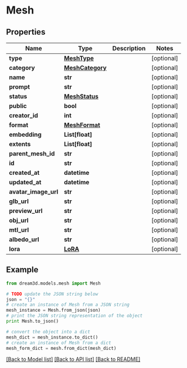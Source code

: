 # Mesh


## Properties
Name | Type | Description | Notes
------------ | ------------- | ------------- | -------------
**type** | [**MeshType**](MeshType.md) |  | [optional] 
**category** | [**MeshCategory**](MeshCategory.md) |  | [optional] 
**name** | **str** |  | [optional] 
**prompt** | **str** |  | [optional] 
**status** | [**MeshStatus**](MeshStatus.md) |  | [optional] 
**public** | **bool** |  | [optional] 
**creator_id** | **int** |  | [optional] 
**format** | [**MeshFormat**](MeshFormat.md) |  | [optional] 
**embedding** | **List[float]** |  | [optional] 
**extents** | **List[float]** |  | [optional] 
**parent_mesh_id** | **str** |  | [optional] 
**id** | **str** |  | [optional] 
**created_at** | **datetime** |  | [optional] 
**updated_at** | **datetime** |  | [optional] 
**avatar_image_url** | **str** |  | [optional] 
**glb_url** | **str** |  | [optional] 
**preview_url** | **str** |  | [optional] 
**obj_url** | **str** |  | [optional] 
**mtl_url** | **str** |  | [optional] 
**albedo_url** | **str** |  | [optional] 
**lora** | [**LoRA**](LoRA.md) |  | [optional] 

## Example

```python
from dream3d.models.mesh import Mesh

# TODO update the JSON string below
json = "{}"
# create an instance of Mesh from a JSON string
mesh_instance = Mesh.from_json(json)
# print the JSON string representation of the object
print Mesh.to_json()

# convert the object into a dict
mesh_dict = mesh_instance.to_dict()
# create an instance of Mesh from a dict
mesh_form_dict = mesh.from_dict(mesh_dict)
```
[[Back to Model list]](../README.md#documentation-for-models) [[Back to API list]](../README.md#documentation-for-api-endpoints) [[Back to README]](../README.md)



